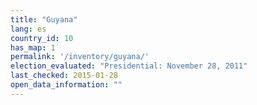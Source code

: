 ```yaml
---
title: "Guyana"
lang: es
country_id: 10
has_map: 1
permalink: '/inventory/guyana/'
election_evaluated: "Presidential: November 28, 2011"
last_checked: 2015-01-28
open_data_information: ""
---
```

